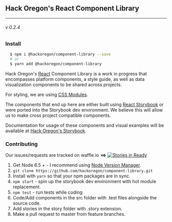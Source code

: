 ## Hack Oregon's React Component Library
---
###### v 0.2.4
### Install
```bash
  $ npm i @hackoregon/component-library --save
  # or
  $ yarn add @hackoregon/component-library
```

Hack Oregon's [React](http://facebook.github.io/react/) Component Library is a work in progress that encompasses platform components, a style guide, as well as data visualization components to be shared across projects.

For styling, we are using [CSS Modules](https://github.com/css-modules/css-modules).

The components that end up here are either built using [React Storybook](https://getstorybook.io) or were ported into the Storybook dev environment. We believe this will allow us to make cross project compatible components.

Documentation for usage of these components and visual examples will be available at [Hack Oregon's Storybook](https://hackoregon.github.io/component-library/).

### Contributing
Our issues/requests are tracked on waffle.io **==>** [![Stories in Ready](https://badge.waffle.io/hackoregon/component-library.png?label=ready&title=Ready)](https://waffle.io/hackoregon/component-library)

1. Get Node 6.5 + - I recommend using [Node Version Manager](https://github.com/creationix/nvm).
2. `git clone https://github.com/hackoregon/component-library.git`
3. Install with `yarn` so that your npm packages are in sync.
4. `npm start` - spin up the storybook dev environment with hot module replacement.
5. `npm test` - run tests while coding
6. Code/Add components in the src folder with .test files alongside the source code.
7. Add stories in the story folder with .story extension.
8. Make a pull request to master from feature branches.
